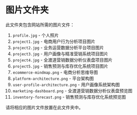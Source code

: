 # 图片文件夹

此文件夹包含网站所需的图片文件：

1. `profile.jpg` - 个人照片
2. `project1.jpg` - 电商用户行为分析项目图片
3. `project2.jpg` - 业务运营数据分析平台项目图片
4. `project3.jpg` - 用户画像与精准营销系统项目图片
5. `project4.jpg` - 全渡道营销数据分析仪表盘项目图片
6. `project5.jpg` - 销售预测与库存优化系统项目图片
7. `ecommerce-mindmap.png` - 电商分析思维导图
8. `platform-architecture.png` - 平台架构图
9. `user-profile-architecture.png` - 用户画像系统架构图
10. `marketing-dashboard.png` - 全渡道营销数据分析仪表盘预览图
11. `inventory-forecast.png` - 销售预测与库存优化系统预览图

请将相应的图片文件放置在此文件夹中。
